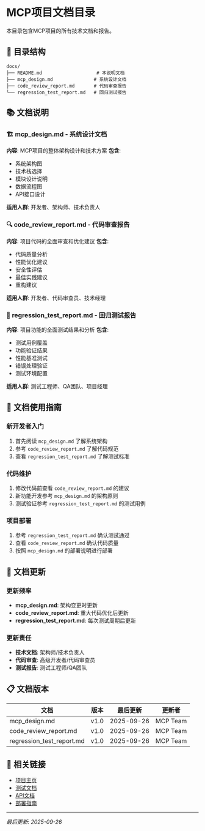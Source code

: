 # MCP项目文档目录

本目录包含MCP项目的所有技术文档和报告。

## 📁 目录结构

```
docs/
├── README.md                    # 本说明文档
├── mcp_design.md               # 系统设计文档
├── code_review_report.md       # 代码审查报告
└── regression_test_report.md   # 回归测试报告
```

## 📚 文档说明

### 🏗️ mcp_design.md - 系统设计文档
**内容**: MCP项目的整体架构设计和技术方案
**包含**:
- 系统架构图
- 技术栈选择
- 模块设计说明
- 数据流程图
- API接口设计

**适用人群**: 开发者、架构师、技术负责人

### 🔍 code_review_report.md - 代码审查报告
**内容**: 项目代码的全面审查和优化建议
**包含**:
- 代码质量分析
- 性能优化建议
- 安全性评估
- 最佳实践建议
- 重构建议

**适用人群**: 开发者、代码审查员、技术经理

### 🧪 regression_test_report.md - 回归测试报告
**内容**: 项目功能的全面测试结果和分析
**包含**:
- 测试用例覆盖
- 功能验证结果
- 性能基准测试
- 错误处理验证
- 测试环境配置

**适用人群**: 测试工程师、QA团队、项目经理

## 📖 文档使用指南

### 新开发者入门
1. 首先阅读 `mcp_design.md` 了解系统架构
2. 参考 `code_review_report.md` 了解代码规范
3. 查看 `regression_test_report.md` 了解测试标准

### 代码维护
1. 修改代码前查看 `code_review_report.md` 的建议
2. 新功能开发参考 `mcp_design.md` 的架构原则
3. 测试验证参考 `regression_test_report.md` 的测试用例

### 项目部署
1. 参考 `regression_test_report.md` 确认测试通过
2. 查看 `code_review_report.md` 确认代码质量
3. 按照 `mcp_design.md` 的部署说明进行部署

## 🔄 文档更新

### 更新频率
- **mcp_design.md**: 架构变更时更新
- **code_review_report.md**: 重大代码优化后更新
- **regression_test_report.md**: 每次测试周期后更新

### 更新责任
- **技术文档**: 架构师/技术负责人
- **代码审查**: 高级开发者/代码审查员
- **测试报告**: 测试工程师/QA团队

## 📋 文档版本

| 文档 | 版本 | 最后更新 | 更新者 |
|------|------|----------|--------|
| mcp_design.md | v1.0 | 2025-09-26 | MCP Team |
| code_review_report.md | v1.0 | 2025-09-26 | MCP Team |
| regression_test_report.md | v1.0 | 2025-09-26 | MCP Team |

## 🔗 相关链接

- [项目主页](../README.md)
- [测试文档](../tests/README.md)
- [API文档](https://your-api-docs-url)
- [部署指南](https://your-deployment-guide-url)

---
*最后更新: 2025-09-26*